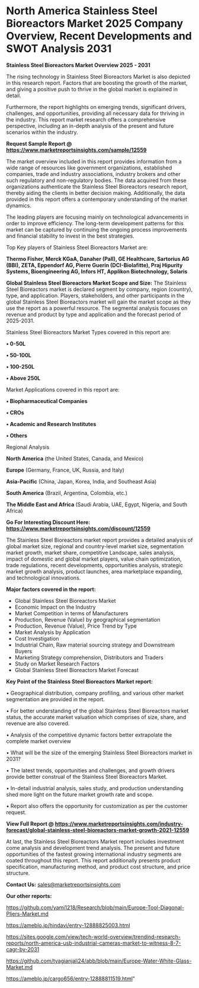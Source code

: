 # North America Stainless Steel Bioreactors Market 2025 Company Overview, Recent Developments and SWOT Analysis 2031

<Strong> Stainless Steel Bioreactors Market Overview 2025 - 2031</strong>

The rising technology in Stainless Steel Bioreactors Market is also depicted in this research report. Factors that are boosting the growth of the market, and giving a positive push to thrive in the global market is explained in detail.

Furthermore, the report highlights on emerging trends, significant drivers, challenges, and opportunities, providing all necessary data for thriving in the industry. This report market research offers a comprehensive perspective, including an in-depth analysis of the present and future scenarios within the industry.

<strong>Request Sample Report @ <a href=https://www.marketreportsinsights.com/sample/12559>https://www.marketreportsinsights.com/sample/12559</a></strong>

The market overview included in this report provides information from a wide range of resources like government organizations, established companies, trade and industry associations, industry brokers and other such regulatory and non-regulatory bodies. The data acquired from these organizations authenticate the Stainless Steel Bioreactors research report, thereby aiding the clients in better decision making. Additionally, the data provided in this report offers a contemporary understanding of the market dynamics.

The leading players are focusing mainly on technological advancements in order to improve efficiency. The long-term development patterns for this market can be captured by continuing the ongoing process improvements and financial stability to invest in the best strategies.

Top Key players of Stainless Steel Bioreactors Market are:

<strong>Thermo Fisher, Merck KGaA, Danaher (Pall), GE Healthcare, Sartorius AG (BBI), ZETA, Eppendorf AG, Pierre Guerin (DCI-Biolafitte), Praj Hipurity Systems, Bioengineering AG, Infors HT, Applikon Biotechnology, Solaris</strong>

<strong><b>Global Stainless Steel Bioreactors Market Scope and Size:</b></strong>
The Stainless Steel Bioreactors market is declared segment by company, region (country), type, and application. Players, stakeholders, and other participants in the global Stainless Steel Bioreactors market will gain the market scope as they use the report as a powerful resource. The segmental analysis focuses on revenue and product by type and application and the forecast period of 2025-2031.

Stainless Steel Bioreactors Market Types covered in this report are:

<strong>• 0-50L

• 50-100L

• 100-250L

• Above 250L</strong>

Market Applications covered in this report are:

<strong>• Biopharmaceutical Companies

• CROs

• Academic and Research Institutes

• Others</strong> 

Regional Analysis

<strong>North America</strong> (the United States, Canada, and Mexico)

<strong>Europe</strong> (Germany, France, UK, Russia, and Italy)

<strong>Asia-Pacific</strong> (China, Japan, Korea, India, and Southeast Asia)

<strong>South America</strong> (Brazil, Argentina, Colombia, etc.)

<strong>The Middle East and Africa</strong> (Saudi Arabia, UAE, Egypt, Nigeria, and South Africa)

<strong>Go For Interesting Discount Here: <a href=https://www.marketreportsinsights.com/discount/12559>https://www.marketreportsinsights.com/discount/12559</a></strong>

The Stainless Steel Bioreactors market report provides a detailed analysis of global market size, regional and country-level market size, segmentation market growth, market share, competitive Landscape, sales analysis, impact of domestic and global market players, value chain optimization, trade regulations, recent developments, opportunities analysis, strategic market growth analysis, product launches, area marketplace expanding, and technological innovations.

<strong><b>Major factors covered in the report:</b></strong>
<ul>
  <li>Global Stainless Steel Bioreactors Market </li>
  <li>Economic Impact on the Industry</li>
  <li>Market Competition in terms of Manufacturers</li>
  <li>Production, Revenue (Value) by geographical segmentation</li>
  <li>Production, Revenue (Value), Price Trend by Type</li>
  <li>Market Analysis by Application</li>
  <li>Cost Investigation</li>
  <li>Industrial Chain, Raw material sourcing strategy and Downstream Buyers</li>
  <li>Marketing Strategy comprehension, Distributors and Traders</li>
  <li>Study on Market Research Factors</li>
  <li>Global Stainless Steel Bioreactors Market Forecast</li>
</ul>

<strong><b>Key Point of the Stainless Steel Bioreactors Market report:</b></strong>

• Geographical distribution, company profiling, and various other market segmentation are provided in the report.

• For better understanding of the global Stainless Steel Bioreactors market status, the accurate market valuation which comprises of size, share, and revenue are also covered.

• Analysis of the competitive dynamic factors better extrapolate the complete market overview

• What will be the size of the emerging Stainless Steel Bioreactors market in 2031?

• The latest trends, opportunities and challenges, and growth drivers provide better construal of the Stainless Steel Bioreactors Market.

• In-detail industrial analysis, sales study, and production understanding shed more light on the future market growth rate and scope.

• Report also offers the opportunity for customization as per the customer request.

<strong><b>View Full Report @ <a href=https://www.marketreportsinsights.com/industry-forecast/global-stainless-steel-bioreactors-market-growth-2021-12559>https://www.marketreportsinsights.com/industry-forecast/global-stainless-steel-bioreactors-market-growth-2021-12559</a></b></strong>


At last, the Stainless Steel Bioreactors Market report includes investment come analysis and development trend analysis. The present and future opportunities of the fastest growing international industry segments are coated throughout this report. This report additionally presents product specification, manufacturing method, and product cost structure, and price structure.

<strong>Contact Us:</strong>
sales@marketreportsinsights.com

<strong>Our other reports:</strong>

<a href=https://github.com/yami1218/Research/blob/main/Europe-Tool-Diagonal-Pliers-Market.md>https://github.com/yami1218/Research/blob/main/Europe-Tool-Diagonal-Pliers-Market.md</a>

<a href=https://ameblo.jp/hindavi/entry-12888825003.html>https://ameblo.jp/hindavi/entry-12888825003.html</a>

<a href=https://sites.google.com/view/tech-world-overview/trendind-research-reports/north-america-usb-industrial-cameras-market-to-witness-8-7-cagr-by-2031>https://sites.google.com/view/tech-world-overview/trendind-research-reports/north-america-usb-industrial-cameras-market-to-witness-8-7-cagr-by-2031</a>

<a href=https://github.com/tyagianjali24/abb/blob/main/Europe-Water-White-Glass-Market.md>https://github.com/tyagianjali24/abb/blob/main/Europe-Water-White-Glass-Market.md</a>

<a href=https://ameblo.jp/cargo656/entry-12888811519.html>https://ameblo.jp/cargo656/entry-12888811519.html</a>"
